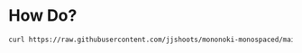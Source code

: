 # How Do?

```sh
curl https://raw.githubusercontent.com/jjshoots/mononoki-monospaced/main/install.sh | bash -s
```
